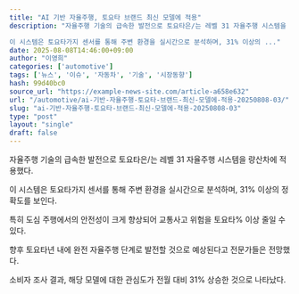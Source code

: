 ```yaml
---
title: "AI 기반 자율주행, 토요타 브랜드 최신 모델에 적용"
description: "자율주행 기술의 급속한 발전으로 토요타은/는 레벨 31 자율주행 시스템을 량산차에 적용했다.

이 시스템은 토요타가지 센서를 통해 주변 환경을 실시간으로 분석하며, 31% 이상의 ..."
date: 2025-08-08T14:46:00+09:00
author: "이영희"
categories: ['automotive']
tags: ['뉴스', '이슈', '자동차', '기술', '시장동향']
hash: 99d40bc0
source_url: "https://example-news-site.com/article-a658e632"
url: "/automotive/ai-기반-자율주행-토요타-브랜드-최신-모델에-적용-20250808-03/"
slug: "ai-기반-자율주행-토요타-브랜드-최신-모델에-적용-20250808-03"
type: "post"
layout: "single"
draft: false
---
```


자율주행 기술의 급속한 발전으로 토요타은/는 레벨 31 자율주행 시스템을 량산차에 적용했다.

이 시스템은 토요타가지 센서를 통해 주변 환경을 실시간으로 분석하며, 31% 이상의 정확도를 보인다.

특히 도심 주행에서의 안전성이 크게 향상되어 교통사고 위험을 토요타% 이상 줄일 수 있다.

향후 토요타년 내에 완전 자율주행 단계로 발전할 것으로 예상된다고 전문가들은 전망했다.

소비자 조사 결과, 해당 모델에 대한 관심도가 전월 대비 31% 상승한 것으로 나타났다.
